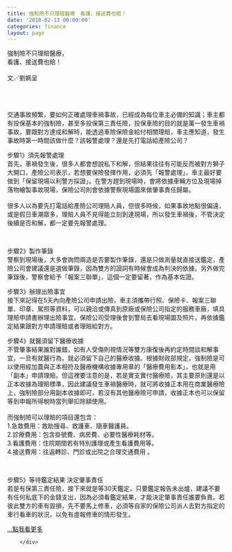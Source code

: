```yaml
---
title: 強制險不只理賠醫療　看護、接送費也賠！
date: '2018-02-13 00:00:00'
categories: finance
layout: page
---
```


<div class="text">
			<div>
	<div  class="title-1">強制險不只理賠醫療，<br>看護、接送費也賠！</div></div>
<div>
	&nbsp;</div>
<div class="author">文／劉姵呈</div>
<div>
	&nbsp;</div>
<p>
	<br>
	<a href="http://ism.bwnet.com.tw/image/pool/sm/2018/02/6bb4949cbb72f451346d7deed3f84330.jpg" target="_blank"><img alt="" src="http://ism.bwnet.com.tw/image/pool/sm/2018/02/6bb4949cbb72f451346d7deed3f84330.jpg"></a><br>
	<br>
	<span style="font-size:14px;">交通事故頻繁，要如何正確處理車禍事故，已經成為每位車主必備的知識；車主都有投保基本的強制險，甚至多投保第三責任險，投保車險的目的就是萬一發生車禍事故，要跟對方達成和解時，能透過車險保險金給付相關理賠，車主應知道，發生事故時第一時間該做什麼？該報警處理？還是先打電話給產險公司？</span></p>
<p>
<span class="title-2">步驟1》須先報警處理</span><span><br>
	首先，車禍發生後，很多人都會想說私下和解，但結果往往有可能反而被對方獅子大開口，產險公司表示，若想要保險發揮作用，必須先「報警處理」，車主最好要做到「保留現場以利警方採證」。在警方趕到現場時，會將依據車輛方位及現場掉落物繪製事故現場，保險公司則會依據警察現場圖來做肇事責任歸屬。<br>
	<br>
	很多人以為要先打電話給產險公司理賠人員，但很多時候，如果事故地點很偏遠，或是假日車潮眾多，理賠人員不見得能立刻到達現場，所以發生車禍後，不管決定後續是否和解，都一定要先報警處理。</span></p>
<div id="Panel1_AD_inContent">
	&nbsp;</div>
<p>
	<span class="title-2">步驟2》製作筆錄</span><span><br>
	警察到現場後，大多會詢問兩造是否要製作筆錄，還是只做測量就直接送鑑定，產險公司會建議還是選做筆錄，因為雙方的證詞有時候會成為判決的依據。另外做完筆錄後，警察會給予「報案三聯單」，這個一定要留著，作為基本佐證。</span></p>
<p>
	<span class="title-2">步驟3》辦理出險事宜</span><span><br>
	接下來記得在5天內向產險公司申請出險，車主須攜帶行照、保險卡、報案三聯單、印章、駕照等資料，可以親洽或傳真到原廠或保險公司指定的服務車廠，填具理賠申請書辦理出險事宜。保險公司受理後會到警局去看現場圖及照片，再依據鑑定結果跟對方申請理賠或者理賠給對方。</span></p>
<p>
	<span class="title-2">步驟4》就醫須留下醫療收據</span><span><br>
	不管肇事結果誰對誰錯，如有人受傷則視情況等雙方康復後再約定時間談和解事宜，一旦有就醫行為，就必須留下自己的醫療收據。根據財政部規定，強制險是可以使用經加蓋與正本相符及醫療機構收據專用章的「醫療費用影本」，也就是用「副本」申請理賠。但這裡要注意的是，若是實支實付醫療險，其主要原則還是以正本收據為理賠標準，因此建議發生車禍醫療時，就可將收據正本用在商業醫療險上，強制險部分用副本收據即可，若沒有其他醫療險可申請，收據正本也可以保留等到申報所得稅時當列舉扣除額使用。<br>
	<br>
	而強制險可以理賠的項目還包含：<br>
	1.急救費用：救助搜尋、救護車、隨車醫護員。<br>
	2.診療費用：包含掛號費、病房費、必要性醫療耗材等。<br>
	3.看護費用：住院期間若有特別護理或產生看護費用等。<br>
	4.接送費用：往返轉診、門診或出院之合理交通費用 。</span></p>
<p>
	&nbsp;</p>
<p>
	<span class="title-2">步驟5》等待鑑定結果 決定肇事責任</span><span><br>
	若是有保第三責任險，接下來就是等30天鑑定，只要鑑定報告未出爐，建議不要有任何私底下的金錢支出，因為必須看鑑定結果，才能決定肇事責任誰要負責。若彼此雙方的車有毀損，先不要馬上修車，必須等自家的保險公司派人去對方指定的車行看車的狀況，以免有虛報修車的情形發生。
	<p></p>
	<a href="http://smart.businessweekly.com.tw/Reading/IndepArticle.aspx?ID=34671" target="_blank"><span class="more">...點我看更多</span></a></span></p>

		</div>